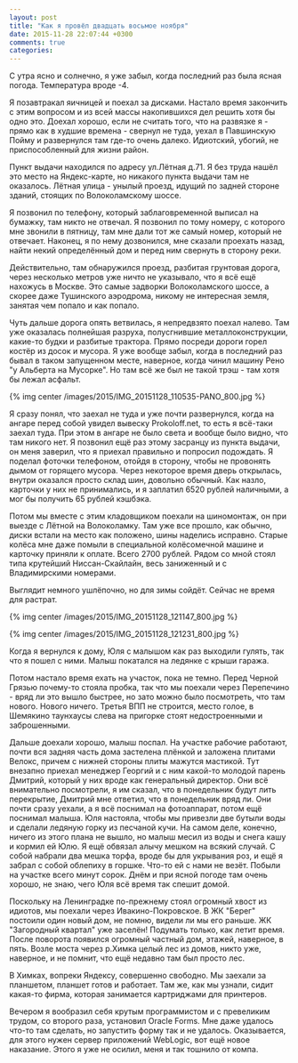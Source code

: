 ```yaml
---
layout: post
title: "Как я провёл двадцать восьмое ноября"
date: 2015-11-28 22:07:44 +0300
comments: true
categories: 
---
```

С утра ясно и солнечно, я уже забыл, когда последний раз была ясная погода. Температура вроде -4.

Я позавтракал яичницей и поехал за дисками. Настало время закончить с этим вопросом и из всей массы накопившихся дел решить хотя бы одно это. Доехал хорошо, если не считать того, что на развязке я - прямо как в худшие времена - свернул не туда, уехал в Павшинскую Пойму и развернулся там где-то очень далеко. Идиотский, убогий, не приспособленный для жизни район.

Пункт выдачи находился по адресу ул.Лётная д.71. Я без труда нашёл это место на Яндекс-карте, но никакого пункта выдачи там не оказалось. Лётная улица - унылый проезд, идущий по задней стороне зданий, стоящих по Волоколамскому шоссе.

Я позвонил по телефону, который заблаговременной выписал на бумажку, там никто не отвечал. Я позвонил по тому номеру, с которого мне звонили в пятницу, там мне дали тот же самый номер, который не отвечает. Наконец, я по нему дозвонился, мне сказали проехать назад, найти некий определённый дом и перед ним свернуть в сторону реки.

Действительно, там обнаружился проезд, разбитая грунтовая дорога, через несколько метров уже ничто не указывало, что я всё ещё нахожусь в Москве. Это самые задворки Волоколамского шоссе, а скорее даже Тушинского аэродрома, никому не интересная земля, занятая чем попало и как попало. 

Чуть дальше дорога опять ветвилась, я непредвзято поехал налево. Там уже оказалась полнейшая разруха, полусгнившие металлоконструкции, какие-то будки и разбитые трактора. Прямо посреди дороги горел костёр из досок и мусора. Я уже вообще забыл, когда в  последний раз бывал в таком запущенном месте, наверное, когда чинил машину Рено "у Альберта на Мусорке". Но там всё же был не такой трэш - там хотя бы лежал асфальт.

{% img center /images/2015/IMG_20151128_110535-PANO_800.jpg %}

Я сразу понял, что заехал не туда и уже почти развернулся, когда на ангаре перед собой увидел вывеску Prokoloff.net, то есть я всё-таки заехал туда. При этом в ангаре не было света и вообще было видно, что там никого нет. Я позвонил ещё раз этому засранцу из пункта выдачи, он меня заверил, что я приехал правильно и попросил подождать. Я поделал фоточки телефоном, отойдя в сторону, чтобы не провонять дымом от горящего мусора. Через некоторое время дверь открылась, внутри оказался просто склад шин, довольно обычный. Как назло, карточки у них не принимались, и я заплатил 6520 рублей наличными, а мог бы получить 65 рублей кэшбэка.

Потом мы вместе с этим кладовщиком поехали на шиномонтаж, он при выезде с Лётной на Волоколамку. Там уже все прошло, как обычно, диски встали на место как положено, шины наделись исправно. Старые колёса мне даже помыли в специальной колёсомечной машине и карточку приняли к оплате. Всего 2700 рублей. Рядом со мной стоял типа крутейший Ниссан-Скайлайн, весь заниженный и с Владимирскими номерами.

Выглядит немного ушлёпочно, но для зимы сойдёт. Сейчас не время для растрат.

{% img center /images/2015/IMG_20151128_121147_800.jpg %}

{% img center /images/2015/IMG_20151128_121231_800.jpg %}

Когда я вернулся к дому, Юля с малышом как раз выходили гулять, так что я пошел с ними. Малыш покатался на ледянке с крыши гаража.

Потом настало время ехать на участок, пока не темно. Перед Черной Грязью почему-то стояла пробка, так что мы поехали через Перепечино - вряд ли это вышло быстрее, но зато можно было посмотреть, что там нового. Нового ничего. Третья ВПП не строится, место голое, в Шемякино таунхаусы слева на пригорке стоят недостроенными и заброшенными.

Дальше доехали хорошо, малыш поспал. На участке рабочие работают, почти вся задняя часть дома застелена плёнкой и заложена плитами Велокс, причем с нижней стороны плиты мажутся мастикой. Тут внезапно приехал менеджер Георгий и с ним какой-то молодой парень Дмитрий, который у них вроде как генеральный директор. Они всё внимательно посмотрели, я им сказал, что в понедельник будут лить перекрытие, Дмитрий мне ответил, что в понедельник вряд ли. Они почти сразу уехали, а я всё поснимал на фотоаппарат, потом ещё поснимал малыша. Юля настояла, чтобы мы привезли две бутыли воды и сделали ледяную горку из песчаной кучи. На самом деле, конечно, ничего из этого плана не вышло, но малыш месил из воды и снега кашу и кормил ей Юлю. Я ещё обвязал алычу мешком на всякий случай. С собой набрали два мешка торфа, вроде бы для укрывания роз, и ещё я забрал с собой облепиху в горшке. Что-то ей с нами не везёт. Побыли на участке всего минут сорок. Днём и при ясной погоде там очень хорошо, не знаю, чего Юля всё время так спешит домой.

Поскольку на Ленинградке по-прежнему стоял огромный хвост из идиотов, мы поехали через Ивакино-Покровское. В ЖК "Берег" постоили один новый дом, не помню, видели ли мы его раньше. ЖК "Загородный квартал" уже заселён! Подумать только, как летит время. После поворота появился огромный частный дом, этажей, наверное, в пять. Возле моста через р.Химка целый лес из домов, никто уже, наверное, и не помнит, что ещё недавно там был просто лес.

В Химках, вопреки Яндексу, совершенно свободно. Мы заехали за планшетом, планшет готов и работает. Там же, как мы узнали, сидит какая-то фирма, которая занимается картриджами для принтеров.

Вечером я вообразил себя крутым программистом и с превеликим трудом, со второго раза, установил Oracle Forms. Мне даже удалось что-то там сделать, но запустить форму так и не удалось. Оказывается, для этого нужен сервер приложений WebLogic, вот ещё новое наказание. Этого я уже не осилил, меня и так тошнило от компа. 


